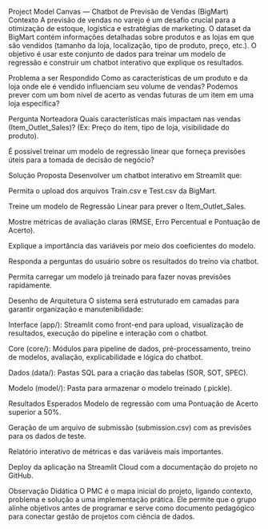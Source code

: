 Project Model Canvas — Chatbot de Previsão de Vendas (BigMart)
Contexto
A previsão de vendas no varejo é um desafio crucial para a otimização de estoque, logística e estratégias de marketing. O dataset da BigMart contém informações detalhadas sobre produtos e as lojas em que são vendidos (tamanho da loja, localização, tipo de produto, preço, etc.).
O objetivo é usar este conjunto de dados para treinar um modelo de regressão e construir um chatbot interativo que explique os resultados.

Problema a ser Respondido
Como as características de um produto e da loja onde ele é vendido influenciam seu volume de vendas?
Podemos prever com um bom nível de acerto as vendas futuras de um item em uma loja específica?

Pergunta Norteadora
Quais características mais impactam nas vendas (Item_Outlet_Sales)? (Ex: Preço do item, tipo de loja, visibilidade do produto).

É possível treinar um modelo de regressão linear que forneça previsões úteis para a tomada de decisão de negócio?

Solução Proposta
Desenvolver um chatbot interativo em Streamlit que:

Permita o upload dos arquivos Train.csv e Test.csv da BigMart.

Treine um modelo de Regressão Linear para prever o Item_Outlet_Sales.

Mostre métricas de avaliação claras (RMSE, Erro Percentual e Pontuação de Acerto).

Explique a importância das variáveis por meio dos coeficientes do modelo.

Responda a perguntas do usuário sobre os resultados do treino via chatbot.

Permita carregar um modelo já treinado para fazer novas previsões rapidamente.

Desenho de Arquitetura
O sistema será estruturado em camadas para garantir organização e manutenibilidade:

Interface (app/): Streamlit como front-end para upload, visualização de resultados, execução do pipeline e interação com o chatbot.

Core (core/): Módulos para pipeline de dados, pré-processamento, treino de modelos, avaliação, explicabilidade e lógica do chatbot.

Dados (data/): Pastas SQL para a criação das tabelas (SOR, SOT, SPEC).

Modelo (model/): Pasta para armazenar o modelo treinado (.pickle).

Resultados Esperados
Modelo de regressão com uma Pontuação de Acerto superior a 50%.

Geração de um arquivo de submissão (submission.csv) com as previsões para os dados de teste.

Relatório interativo de métricas e das variáveis mais importantes.

Deploy da aplicação na Streamlit Cloud com a documentação do projeto no GitHub.

Observação Didática
O PMC é o mapa inicial do projeto, ligando contexto, problema e solução a uma implementação prática.
Ele permite que o grupo alinhe objetivos antes de programar e serve como documento pedagógico para conectar gestão de projetos com ciência de dados.